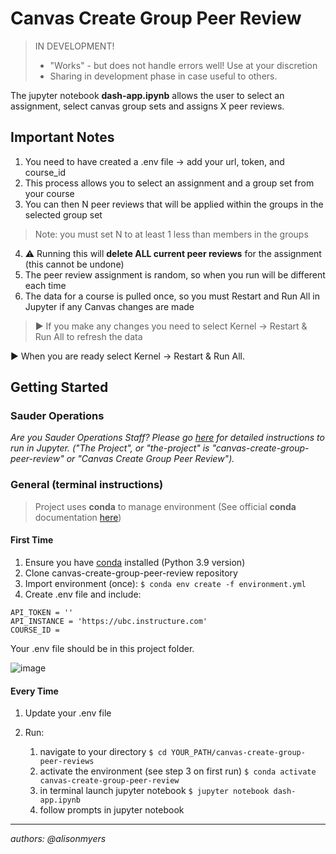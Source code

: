 # Canvas Create Group Peer Review
> IN DEVELOPMENT!
> - "Works" - but does not handle errors well! Use at your discretion
> - Sharing in development phase in case useful to others. 

The jupyter notebook **dash-app.ipynb** allows the user to select an assignment, select canvas group sets and assigns X peer reviews. 

## Important Notes

1. You need to have created a .env file -> add your url, token, and course_id
2. This process allows you to select an assignment and a group set from your course
3. You can then N peer reviews that will be applied within the groups in the selected group set
> Note: you must set N to at least 1 less than members in the groups
4. ⚠️ Running this will **delete ALL current peer reviews** for the assignment (this cannot be undone)
5. The peer review assignment is random, so when you run will be different each time
6. The data for a course is pulled once, so you must Restart and Run All in Jupyter if any Canvas changes are made 
>   ▶️ If you make any changes you need to select Kernel -> Restart & Run All to refresh the data

▶️ When you are ready select Kernel -> Restart & Run All.


## Getting Started
### Sauder Operations

_Are you Sauder Operations Staff? Please go [here](https://github.com/saud-learning-services/instructions-and-other-templates/blob/main/docs/running-instructions.md) for detailed instructions to run in Jupyter. ("The Project", or "the-project" is "canvas-create-group-peer-review" or "Canvas Create Group Peer Review")._

### General (terminal instructions)
> Project uses **conda** to manage environment (See official **conda** documentation [here](https://docs.conda.io/projects/conda/en/latest/user-guide/tasks/manage-environments.html#creating-an-environment-from-an-environment-yml-file))

#### First Time

1. Ensure you have [conda](https://docs.conda.io/projects/conda/en/latest/user-guide/install/index.html) installed (Python 3.9 version)
2. Clone canvas-create-group-peer-review repository
3. Import environment (once): `$ conda env create -f environment.yml`
4. Create .env file and include:

```
API_TOKEN = ''
API_INSTANCE = 'https://ubc.instructure.com'
COURSE_ID = 
```
Your .env file should be in this project folder.

![image](https://user-images.githubusercontent.com/22600917/171711768-535fe292-2aef-4c32-8bc4-87788131a57a.png)

#### Every Time

1. Update your .env file

1. Run:
   1. navigate to your directory `$ cd YOUR_PATH/canvas-create-group-peer-reviews`
   1. activate the environment (see step 3 on first run) `$ conda activate canvas-create-group-peer-review`
   1. in terminal launch jupyter notebook `$ jupyter notebook dash-app.ipynb`
   1. follow prompts in jupyter notebook 

---
_authors: @alisonmyers_
